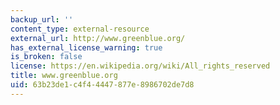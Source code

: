 ```yaml
---
backup_url: ''
content_type: external-resource
external_url: http://www.greenblue.org/
has_external_license_warning: true
is_broken: false
license: https://en.wikipedia.org/wiki/All_rights_reserved
title: www.greenblue.org
uid: 63b23de1-c4f4-4447-877e-8986702de7d8
---
```

